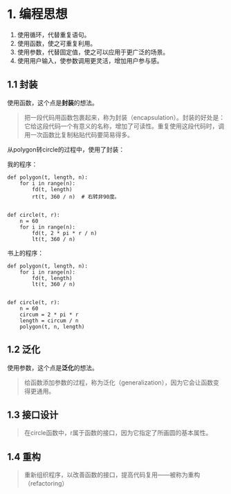 # 1. 编程思想  

1. 使用循环，代替重复语句。  
2. 使用函数，使之可重复利用。  
3. 使用参数，代替固定值，使之可以应用于更广泛的场景。  
4. 使用用户输入，使参数调用更灵活，增加用户参与感。  

## 1.1 封装
使用函数，这个点是**封装**的想法。  
> 把一段代码用函数包裹起来，称为封装（encapsulation）。封装的好处是：它给这段代码一个有意义的名称，增加了可读性。重复使用这段代码时，调用一次函数比复制粘贴代码要简易得多。

从polygon转circle的过程中，使用了封装：  

我的程序：  

```
def polygon(t, length, n):
    for i in range(n):
        fd(t, length)
        rt(t, 360 / n)  # 右转非90度。


def circle(t, r):
    n = 60
    for i in range(n):
        fd(t, 2 * pi * r / n)
        lt(t, 360 / n)
```
书上的程序：  


```
def polygon(t, length, n):
    for i in range(n):
        fd(t, length)
        lt(t, 360 / n)


def circle(t, r):
    n = 60
    circum = 2 * pi * r
    length = circum / n
    polygon(t, n, length)
```

## 1.2 泛化  
使用参数，这个点是**泛化**的想法。  
> 给函数添加参数的过程，称为泛化（generalization），因为它会让函数变得更通用。  

## 1.3 接口设计  

> 在circle函数中，r属于函数的接口，因为它指定了所画圆的基本属性。

## 1.4 重构

> 重新组织程序，以改善函数的接口，提高代码复用——被称为重构（refactoring）

